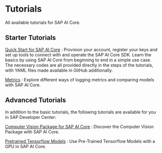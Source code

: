 <!-- loioa5c80a6eb24e42488eb409136b0c0f8c -->

# Tutorials

All available tutorials for SAP AI Core.



<a name="loioa5c80a6eb24e42488eb409136b0c0f8c__section_p5c_rj5_r5b"/>

## Starter Tutorials

 [Quick Start for SAP AI Core](https://developers.sap.com/group.ai-core-get-started-basics.html)
 :   Provision your account, register your keys and set up tools to connect with and operate the SAP AI Core SDK. Learn the basics by using SAP AI Core from beginning to end in a simple use case. The necessary codes are all provided directly in the steps of the tutorials, with YAML files made available in GitHub additionally.

  [Metrics](https://developers.sap.com/tutorials/ai-core-metrics.html)
 :   Explore different ways of logging metrics and comparing models with SAP AI Core.

 

<a name="loioa5c80a6eb24e42488eb409136b0c0f8c__section_hfz_mj5_r5b"/>

## Advanced Tutorials

In addition to the basic tutorials, the following tutorials are available for you in SAP Developer Center:

 [Computer Vision Package for SAP AI Core](https://developers.sap.com/group.cv-package-basic.html)
 :   Discover the Computer Vision Package with SAP AI Core.

  [Pretrained Tensorflow Models](https://developers.sap.com/tutorials/ai-core-tensorflow-byod.html)
 :   Use Pre-Trained Tensorflow Models with a GPU in SAP AI Core.

 